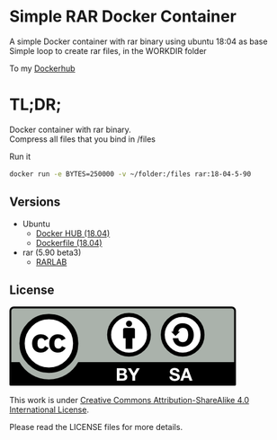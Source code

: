 # Simple RAR Docker Container

A simple Docker container with rar binary using ubuntu 18:04 as base<br>
Simple loop to create rar files, in the WORKDIR folder

To my [Dockerhub](https://hub.docker.com/r/danifernandezs/rar-docker-container)

# TL;DR;

Docker container with rar binary.<br>
Compress all files that you bind in /files

Run it
```bash
docker run -e BYTES=250000 -v ~/folder:/files rar:18-04-5-90
```

## Versions

- Ubuntu
  - [Docker HUB (18.04)](https://hub.docker.com/layers/ubuntu/library/ubuntu/18.04/images/sha256-4d07b5b0cd47c06a3ca847536a3e05901c6bf9d9f52dbb0e6a7fff9141453f11?context=explore)
  - [Dockerfile (18.04)](https://github.com/tianon/docker-brew-ubuntu-core/blob/cfb552709a84c4732eedf2ff89ac2e46f62ba4f8/bionic/Dockerfile)
- rar (5.90 beta3)
  - [RARLAB](https://www.rarlab.com/download.htm)

## License

<img src="./img/by-sa.png">

This work is under [Creative Commons Attribution-ShareAlike 4.0 International License](http://creativecommons.org/licenses/by-sa/4.0/).

Please read the LICENSE files for more details.
